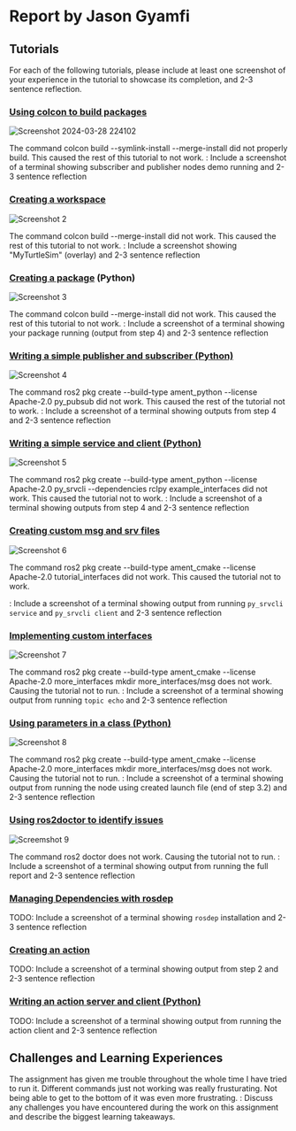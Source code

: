 # Report by Jason Gyamfi

## Tutorials

For each of the following tutorials, please include at least one screenshot of your experience in the tutorial to showcase its completion, and 2-3 sentence reflection.

### [Using colcon to build packages](https://docs.ros.org/en/humble/Tutorials/Beginner-Client-Libraries/Colcon-Tutorial.html)
![Screenshot 2024-03-28 224102](https://github.com/gyamfi01/project04-gyamfi01/assets/112565160/3976dc76-9e38-483f-a34d-c8402008ed07)

The command colcon build --symlink-install --merge-install did not properly build. This caused the rest of this tutorial to not work.
: Include a screenshot of a terminal showing subscriber and publisher nodes demo running and 2-3 sentence reflection

### [Creating a workspace](https://docs.ros.org/en/humble/Tutorials/Beginner-Client-Libraries/Creating-A-Workspace/Creating-A-Workspace.html)
![Screenshot 2](https://github.com/gyamfi01/project04-gyamfi01/assets/112565160/0202e397-4bbe-405c-adb7-3dd375aa2949)

The command colcon build --merge-install did not work. This caused the rest of this tutorial to not work.
: Include a screenshot showing "MyTurtleSim" (overlay) and 2-3 sentence reflection

### [Creating a package](https://docs.ros.org/en/humble/Tutorials/Beginner-Client-Libraries/Creating-Your-First-ROS2-Package.html) (Python)
![Screenshot 3](https://github.com/gyamfi01/project04-gyamfi01/assets/112565160/51a19f2f-cf04-4829-8128-a80055843062)


The command colcon build --merge-install did not work. This caused the rest of this tutorial to not work.
: Include a screenshot of a terminal showing your package running (output from step 4) and 2-3 sentence reflection

### [Writing a simple publisher and subscriber (Python)](https://docs.ros.org/en/humble/Tutorials/Beginner-Client-Libraries/Writing-A-Simple-Py-Publisher-And-Subscriber.html)
![Screenshot 4](https://github.com/gyamfi01/project04-gyamfi01/assets/112565160/a7c233af-64c4-474a-8cc3-441492e8fa6c)


The command ros2 pkg create --build-type ament_python --license Apache-2.0 py_pubsub did not work. This caused the rest of the tutorial not to work.
: Include a screenshot of a terminal showing outputs from step 4 and 2-3 sentence reflection

### [Writing a simple service and client (Python)](https://docs.ros.org/en/humble/Tutorials/Beginner-Client-Libraries/Writing-A-Simple-Py-Service-And-Client.html)
![Screenshot 5](https://github.com/gyamfi01/project04-gyamfi01/assets/112565160/619f028a-e3c2-4f04-b228-17e5d262317f)

The command ros2 pkg create --build-type ament_python --license Apache-2.0 py_srvcli --dependencies rclpy example_interfaces did not work. This caused the tutorial not to work.
: Include a screenshot of a terminal showing outputs from step 4 and 2-3 sentence reflection

### [Creating custom msg and srv files](https://docs.ros.org/en/humble/Tutorials/Beginner-Client-Libraries/Custom-ROS2-Interfaces.html)
![Screenshot 6](https://github.com/gyamfi01/project04-gyamfi01/assets/112565160/4d741f27-68af-4cde-aee6-d83c0ca6aac7)

The command ros2 pkg create --build-type ament_cmake --license Apache-2.0 tutorial_interfaces did not work. This caused the tutorial not to work.

: Include a screenshot of a terminal showing output from running `py_srvcli service` and `py_srvcli client` and 2-3 sentence reflection

### [Implementing custom interfaces](https://docs.ros.org/en/humble/Tutorials/Beginner-Client-Libraries/Single-Package-Define-And-Use-Interface.html)
![Screenshot 7](https://github.com/gyamfi01/project04-gyamfi01/assets/112565160/993636e7-b95f-4556-b722-520034cf4145)

The command ros2 pkg create --build-type ament_cmake --license Apache-2.0 more_interfaces
mkdir more_interfaces/msg does not work. Causing the tutorial not to run.
: Include a screenshot of a terminal showing output from running `topic echo` and 2-3 sentence reflection

### [Using parameters in a class (Python)](https://docs.ros.org/en/humble/Tutorials/Beginner-Client-Libraries/Using-Parameters-In-A-Class-Python.html)
![Screenshot 8](https://github.com/gyamfi01/project04-gyamfi01/assets/112565160/7139f6a3-4de3-46ea-980b-d66259b14345)

The command ros2 pkg create --build-type ament_cmake --license Apache-2.0 more_interfaces
mkdir more_interfaces/msg does not work. Causing the tutorial not to run.
: Include a screenshot of a terminal showing output from running the node using created launch file (end of step 3.2) and 2-3 sentence reflection

### [Using ros2doctor to identify issues](https://docs.ros.org/en/humble/Tutorials/Beginner-Client-Libraries/Getting-Started-With-Ros2doctor.html)
![Screemshot 9](https://github.com/gyamfi01/project04-gyamfi01/assets/112565160/89993806-497d-47bc-98cc-432930e9fe55)

The command ros2 doctor does not work. Causing the tutorial not to run.
: Include a screenshot of a terminal showing output from running the full report and 2-3 sentence reflection

### [Managing Dependencies with rosdep](https://docs.ros.org/en/humble/Tutorials/Intermediate/Rosdep.html)

TODO: Include a screenshot of a terminal showing `rosdep` installation and 2-3 sentence reflection

### [Creating an action](https://docs.ros.org/en/humble/Tutorials/Intermediate/Creating-an-Action.html)

TODO: Include a screenshot of a terminal showing output from step 2 and 2-3 sentence reflection

### [Writing an action server and client (Python)](https://docs.ros.org/en/humble/Tutorials/Intermediate/Writing-an-Action-Server-Client/Py.html)

TODO: Include a screenshot of a terminal showing output from running the action client and 2-3 sentence reflection

## Challenges and Learning Experiences
The assignment has given me trouble throughout the whole time I have tried to run it. Different commands just not working was really frusturating. Not being able to get to the bottom of it was even more frustrating.
: Discuss any challenges you have encountered during the work on this assignment and describe the biggest learning takeaways.
